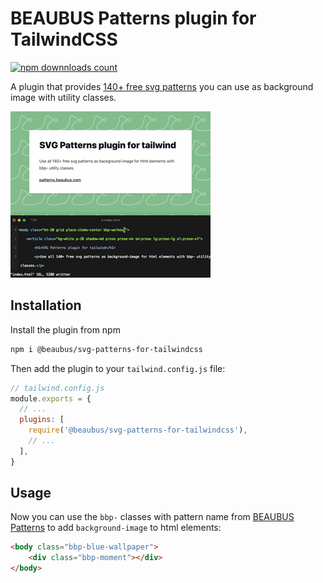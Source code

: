 # BEAUBUS Patterns plugin for TailwindCSS

<a href="https://www.npmjs.com/package/@beaubus/svg-patterns-for-tailwindcss">
    <img src="https://img.shields.io/npm/dt/@beaubus/svg-patterns-for-tailwindcss?logo=npm" alt="npm downnloads count">
</a>

A plugin that provides [140+ free svg patterns](https://patterns.beaubus.com) you can use as background image with utility classes.

![](demo.gif)

## Installation

Install the plugin from npm
```bash
npm i @beaubus/svg-patterns-for-tailwindcss
```

Then add the plugin to your `tailwind.config.js` file:
``` js
// tailwind.config.js
module.exports = {
  // ...
  plugins: [
    require('@beaubus/svg-patterns-for-tailwindcss'),
    // ...
  ],
}
```

## Usage
Now you can use the `bbp-` classes with pattern name from [BEAUBUS Patterns](https://patterns.beaubus.com) to add `background-image` to html elements:
```html
<body class="bbp-blue-wallpaper">
    <div class="bbp-moment"></div>
</body>
```
